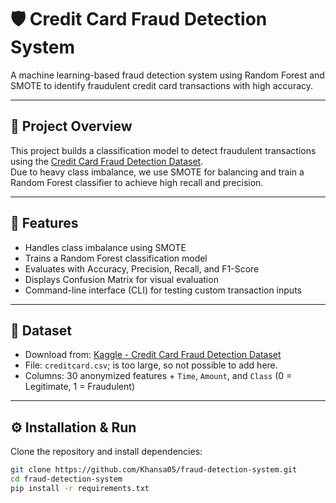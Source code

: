 # 🛡️ Credit Card Fraud Detection System

A machine learning-based fraud detection system using Random Forest and SMOTE to identify fraudulent credit card transactions with high accuracy.

---

## 📌 Project Overview

This project builds a classification model to detect fraudulent transactions using the [Credit Card Fraud Detection Dataset](https://www.kaggle.com/datasets/mlg-ulb/creditcardfraud).  
Due to heavy class imbalance, we use SMOTE for balancing and train a Random Forest classifier to achieve high recall and precision.

---

## 🧪 Features

- Handles class imbalance using SMOTE
- Trains a Random Forest classification model
- Evaluates with Accuracy, Precision, Recall, and F1-Score
- Displays Confusion Matrix for visual evaluation
- Command-line interface (CLI) for testing custom transaction inputs

---

## 📁 Dataset

- Download from: [Kaggle - Credit Card Fraud Detection Dataset](https://www.kaggle.com/datasets/mlg-ulb/creditcardfraud)
- File: `creditcard.csv`; is too large, so not possible to add here.
- Columns: 30 anonymized features + `Time`, `Amount`, and `Class` (0 = Legitimate, 1 = Fraudulent)

---

## ⚙️ Installation & Run

Clone the repository and install dependencies:

```bash
git clone https://github.com/Khansa05/fraud-detection-system.git
cd fraud-detection-system
pip install -r requirements.txt


